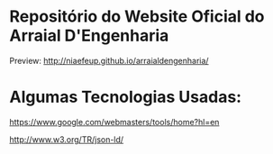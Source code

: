 Repositório do Website Oficial do Arraial D'Engenharia
===================

Preview: http://niaefeup.github.io/arraialdengenharia/


Algumas Tecnologias Usadas:
===================

https://www.google.com/webmasters/tools/home?hl=en

http://www.w3.org/TR/json-ld/
